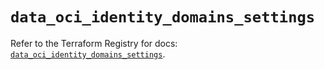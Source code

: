 # `data_oci_identity_domains_settings`

Refer to the Terraform Registry for docs: [`data_oci_identity_domains_settings`](https://registry.terraform.io/providers/hashicorp/oci/7.19.0/docs/data-sources/identity_domains_settings).

